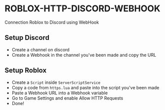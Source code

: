 # ROBLOX-HTTP-DISCORD-WEBHOOK
Connection Roblox to Discord using WebHook

## Setup Discord
- Create a channel on discord
- Create a Webhook in the channel you've been made and copy the URL

## Setup Roblox
- Create a `Script` inside `ServerScriptService`
- Copy a code from `https.lua` and paste into the script you've been made
- Paste a Webhook URL into a Webhook variable
- Go to Game Settings and enable Allow HTTP Requests
- Done!
